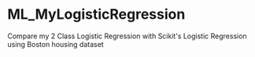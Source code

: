 # ML_MyLogisticRegression
Compare my 2 Class Logistic Regression with Scikit's Logistic Regression using Boston housing dataset
